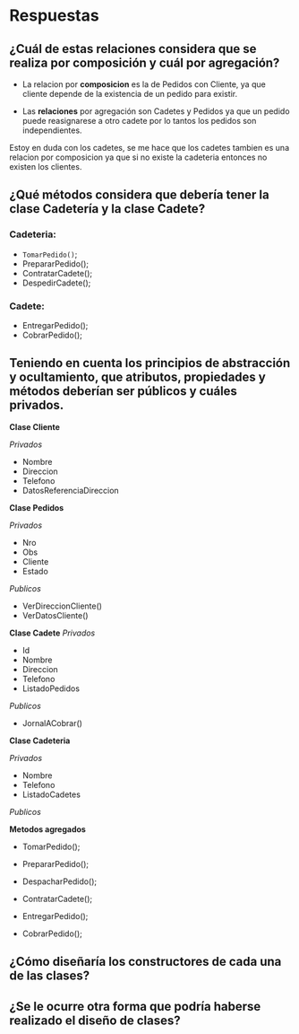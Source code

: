 # Respuestas
## ¿Cuál de estas relaciones considera que se realiza por composición y cuál por agregación?
- La relacion por **composicion** es la de Pedidos con Cliente, ya que cliente depende de la existencia de un pedido para existir.

- Las **relaciones** por agregación son Cadetes y Pedidos ya que un pedido puede reasignarese a otro cadete por lo tantos los pedidos son independientes.

Estoy en duda con los cadetes, se me hace que los cadetes tambien es una relacion por composicion ya que si no existe la cadeteria entonces no existen los clientes.

## ¿Qué métodos considera que debería tener la clase Cadetería y la clase Cadete?
### Cadeteria:
- `TomarPedido()`;
- PrepararPedido();
- ContratarCadete();
- DespedirCadete();
    
### Cadete: 
- EntregarPedido();
- CobrarPedido();

## Teniendo en cuenta los principios de abstracción y ocultamiento, que atributos, propiedades y métodos deberían ser públicos y cuáles privados.

**Clase Cliente**

*Privados*
- Nombre
- Direccion
- Telefono
- DatosReferenciaDireccion

**Clase Pedidos**

*Privados*
- Nro
- Obs
- Cliente
- Estado

*Publicos*
- VerDireccionCliente()
- VerDatosCliente()

**Clase Cadete**
*Privados*
- Id
- Nombre
- Direccion
- Telefono
- ListadoPedidos

*Publicos*
- JornalACobrar()

**Clase Cadeteria**

*Privados*
- Nombre
- Telefono
- ListadoCadetes

*Publicos*

**Metodos agregados**
- TomarPedido();
- PrepararPedido();
- DespacharPedido();
- ContratarCadete();
     
- EntregarPedido();
- CobrarPedido();

## ¿Cómo diseñaría los constructores de cada una de las clases?

## ¿Se le ocurre otra forma que podría haberse realizado el diseño de clases?